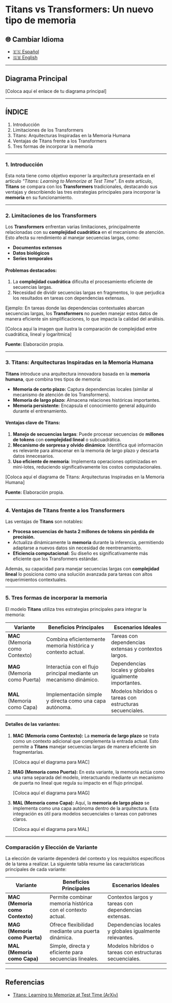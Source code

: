 # Titans vs Transformers: Un nuevo tipo de memoria

## 🌐 Cambiar Idioma

- [🇪🇸 Español](https://economiayetica.blogspot.com/2025/01/titans-vs-transformers-root-primary.html)
- [🇬🇧 English](https://economiayetica.blogspot.com/2025/01/titans-vs-transformers-root-primary_21.html)

---

## Diagrama Principal

[Coloca aquí el enlace de tu diagrama principal]

---

## ÍNDICE

1. Introducción  
2. Limitaciones de los Transformers  
3. Titans: Arquitecturas Inspiradas en la Memoria Humana  
4. Ventajas de Titans frente a los Transformers  
5. Tres formas de incorporar la memoria  

---

### 1. Introducción

Esta nota tiene como objetivo exponer la arquitectura presentada en el artículo _"Titans: Learning to Memorize at Test Time"_. En este artículo, **Titans** se compara con los **Transformers** tradicionales, destacando sus ventajas y describiendo las tres estrategias principales para incorporar la **memoria** en su funcionamiento.

---

### 2. Limitaciones de los Transformers

Los **Transformers** enfrentan varias limitaciones, principalmente relacionadas con su **complejidad cuadrática** en el mecanismo de atención. Esto afecta su rendimiento al manejar secuencias largas, como:

- **Documentos extensos**
- **Datos biológicos**
- **Series temporales**

#### Problemas destacados:
1. La **complejidad cuadrática** dificulta el procesamiento eficiente de secuencias largas.
2. Necesidad de dividir secuencias largas en fragmentos, lo que perjudica los resultados en tareas con dependencias extensas.

Ejemplo: En tareas donde las dependencias contextuales abarcan secuencias largas, los **Transformers** no pueden manejar estos datos de manera eficiente sin simplificaciones, lo que impacta la calidad del análisis.

[Coloca aquí la imagen que ilustra la comparación de complejidad entre cuadrática, lineal y logarítmica]

**Fuente:** Elaboración propia.

---

### 3. Titans: Arquitecturas Inspiradas en la Memoria Humana

**Titans** introduce una arquitectura innovadora basada en la **memoria humana**, que combina tres tipos de memoria:

- **Memoria de corto plazo:** Captura dependencias locales (similar al mecanismo de atención de los Transformers).  
- **Memoria de largo plazo:** Almacena relaciones históricas importantes.  
- **Memoria persistente:** Encapsula el conocimiento general adquirido durante el entrenamiento.  

#### Ventajas clave de Titans:

1. **Manejo de secuencias largas**: Puede procesar secuencias de **millones de tokens** con **complejidad lineal** o subcuadrática.
2. **Mecanismo de sorpresa y olvido dinámico**: Identifica qué información es relevante para almacenar en la memoria de largo plazo y descarta datos innecesarios.
3. **Uso eficiente de memoria**: Implementa operaciones optimizadas en mini-lotes, reduciendo significativamente los costos computacionales.

[Coloca aquí el diagrama de Titans: Arquitecturas Inspiradas en la Memoria Humana]

**Fuente:** Elaboración propia.

---

### 4. Ventajas de Titans frente a los Transformers

Las ventajas de **Titans** son notables:

- **Procesa secuencias de hasta 2 millones de tokens sin pérdida de precisión.**
- Actualiza dinámicamente la **memoria** durante la inferencia, permitiendo adaptarse a nuevos datos sin necesidad de reentrenamiento.
- **Eficiencia computacional:** Su diseño es significativamente más eficiente que los Transformers estándar.

Además, su capacidad para manejar secuencias largas con **complejidad lineal** lo posiciona como una solución avanzada para tareas con altos requerimientos contextuales.

---

### 5. Tres formas de incorporar la memoria

El modelo **Titans** utiliza tres estrategias principales para integrar la memoria:

| Variante                      | Beneficios Principales                                           | Escenarios Ideales                                           |
|-------------------------------|------------------------------------------------------------------|-------------------------------------------------------------|
| **MAC** (Memoria como Contexto) | Combina eficientemente memoria histórica y contexto actual.      | Tareas con dependencias extensas y contextos largos.         |
| **MAG** (Memoria como Puerta)  | Interactúa con el flujo principal mediante un mecanismo dinámico.| Dependencias locales y globales igualmente importantes.      |
| **MAL** (Memoria como Capa)    | Implementación simple y directa como una capa autónoma.          | Modelos híbridos o tareas con estructuras secuenciales.      |

#### Detalles de las variantes:

1. **MAC (Memoria como Contexto):**
   La **memoria de largo plazo** se trata como un contexto adicional que complementa la entrada actual. Esto permite a **Titans** manejar secuencias largas de manera eficiente sin fragmentarlas.

   [Coloca aquí el diagrama para MAC]

2. **MAG (Memoria como Puerta):**
   En esta variante, la memoria actúa como una rama separada del modelo, interactuando mediante un mecanismo de puerta no lineal que regula su impacto en el flujo principal.

   [Coloca aquí el diagrama para MAG]

3. **MAL (Memoria como Capa):**
   Aquí, la **memoria de largo plazo** se implementa como una capa autónoma dentro de la arquitectura. Esta integración es útil para modelos secuenciales o tareas con patrones claros.

   [Coloca aquí el diagrama para MAL]

---

### Comparación y Elección de Variante

La elección de variante dependerá del contexto y los requisitos específicos de la tarea a realizar. La siguiente tabla resume las características principales de cada variante:

| Variante                      | Beneficios Principales                                           | Escenarios Ideales                                           |
|-------------------------------|------------------------------------------------------------------|-------------------------------------------------------------|
| **MAC (Memoria como Contexto)** | Permite combinar memoria histórica con el contexto actual.       | Contextos largos y tareas con dependencias extensas.         |
| **MAG (Memoria como Puerta)**  | Ofrece flexibilidad mediante una puerta dinámica.                | Dependencias locales y globales igualmente relevantes.        |
| **MAL (Memoria como Capa)**    | Simple, directa y eficiente para secuencias lineales.            | Modelos híbridos o tareas con estructuras secuenciales.      |

---

## Referencias

- [Titans: Learning to Memorize at Test Time (ArXiv)](https://arxiv.org/abs/2501.00663)
